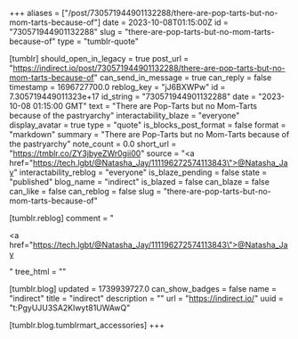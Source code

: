 +++
aliases = ["/post/730571944901132288/there-are-pop-tarts-but-no-mom-tarts-because-of"]
date = 2023-10-08T01:15:00Z
id = "730571944901132288"
slug = "there-are-pop-tarts-but-no-mom-tarts-because-of"
type = "tumblr-quote"

[tumblr]
should_open_in_legacy = true
post_url = "https://indirect.io/post/730571944901132288/there-are-pop-tarts-but-no-mom-tarts-because-of"
can_send_in_message = true
can_reply = false
timestamp = 1696727700.0
reblog_key = "jJ6BXWPw"
id = 7.305719449011323e+17
id_string = "730571944901132288"
date = "2023-10-08 01:15:00 GMT"
text = "There are Pop-Tarts but no Mom-Tarts because of the pastryarchy"
interactability_blaze = "everyone"
display_avatar = true
type = "quote"
is_blocks_post_format = false
format = "markdown"
summary = "There are Pop-Tarts but no Mom-Tarts because of the pastryarchy"
note_count = 0.0
short_url = "https://tmblr.co/ZY3jbyeZWr0gii00"
source = "<a href=\"https://tech.lgbt/@Natasha_Jay/111196272574113843\">@Natasha_Jay</a>"
interactability_reblog = "everyone"
is_blaze_pending = false
state = "published"
blog_name = "indirect"
is_blazed = false
can_blaze = false
can_like = false
can_reblog = false
slug = "there-are-pop-tarts-but-no-mom-tarts-because-of"

[tumblr.reblog]
comment = "<p><a href=\"https://tech.lgbt/@Natasha_Jay/111196272574113843\">@Natasha_Jay</a></p>"
tree_html = ""

[tumblr.blog]
updated = 1739939727.0
can_show_badges = false
name = "indirect"
title = "indirect"
description = ""
url = "https://indirect.io/"
uuid = "t:PgyUJU3SA2Klwyt81UWAwQ"

[tumblr.blog.tumblrmart_accessories]
+++
